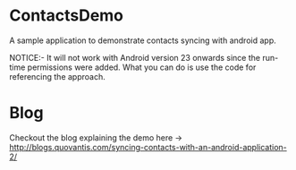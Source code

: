 # ContactsDemo
A sample application to demonstrate contacts syncing with android app.

NOTICE:-
It will not work with Android version 23 onwards since the run-time permissions were added. What you can do is use the code for referencing the approach.

# Blog
Checkout the blog explaining the demo here -> http://blogs.quovantis.com/syncing-contacts-with-an-android-application-2/
